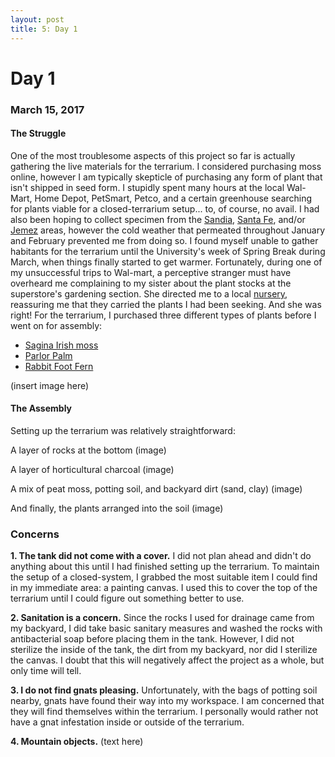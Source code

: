 ```yaml
---
layout: post
title: 5: Day 1
---
```


# Day 1

### March 15, 2017

#### The Struggle
One of the most troublesome aspects of this project so far is actually gathering the live materials for the terrarium. I considered purchasing moss online, however I am typically skepticle of purchasing any form of plant that isn't shipped in seed form. I stupidly spent many hours at the local Wal-Mart, Home Depot, PetSmart, Petco, and a certain greenhouse searching for plants viable for a closed-terrarium setup... to, of course, no avail. I had also been hoping to collect specimen from the [Sandia](https://en.wikipedia.org/wiki/Sandia_Mountains), [Santa Fe](https://en.wikipedia.org/wiki/Santa_Fe_National_Forest), and/or [Jemez](https://en.wikipedia.org/wiki/Jemez_Mountains) areas, however the cold weather that permeated throughout January and February prevented me from doing so. I found myself unable to gather habitants for the terrarium until the University's week of Spring Break during March, when things finally started to get warmer. Fortunately, during one of my unsuccessful trips to Wal-mart, a perceptive stranger must have overheard me complaining to my sister about the plant stocks at the superstore's gardening section. She directed me to a local [nursery](https://en.wikipedia.org/wiki/Plant_nursery), reassuring me that they carried the plants I had been seeking. And she was right! For the terrarium, I purchased three different types of plants before I went on for assembly:

- [Sagina Irish moss](https://www.gardeningknowhow.com/ornamental/groundcover/irish-moss/growing-irish-moss-plants.htm)
- [Parlor Palm](http://www.guide-to-houseplants.com/parlor-palm.html)
- [Rabbit Foot Fern](http://www.guide-to-houseplants.com/rabbit-foot-fern.html)

(insert image here)

#### The Assembly

Setting up the terrarium was relatively straightforward:

A layer of rocks at the bottom
(image)

A layer of horticultural charcoal
(image)

A mix of peat moss, potting soil, and backyard dirt (sand, clay)
(image)

And finally, the plants arranged into the soil
(image)

### Concerns

**1. The tank did not come with a cover.** I did not plan ahead and didn't do anything about this until I had finished setting up the terrarium. To maintain the setup of a closed-system, I grabbed the most suitable item I could find in my immediate area: a painting canvas. I used this to cover the top of the terrarium until I could figure out something better to use.

**2. Sanitation is a concern.** Since the rocks I used for drainage came from my backyard, I did take basic sanitary measures and washed the rocks with antibacterial soap before placing them in the tank. However, I did not sterilize the inside of the tank, the dirt from my backyard, nor did I sterilize the canvas. I doubt that this will negatively affect the project as a whole, but only time will tell.

**3. I do not find gnats pleasing.** Unfortunately, with the bags of potting soil nearby, gnats have found their way into my workspace. I am concerned that they will find themselves within the terrarium. I personally would rather not have a gnat infestation inside or outside of the terrarium.

**4. Mountain objects.** (text here)
